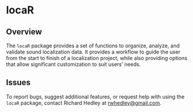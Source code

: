 locaR
================

## Overview

The `locaR` package provides a set of functions to organize, analyze,
and validate sound localization data. It provides a workflow to guide
the user from the start to finish of a localization project, while also
providing options that allow significant customization to suit users’
needs.

## Issues

To report bugs, suggest additional features, or request help with using
the `locaR` package, contact Richard Hedley at <rwhedley@gmail.com>.
